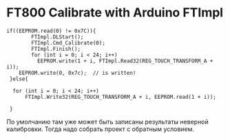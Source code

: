 # FT800 Calibrate with Arduino FTImpl

``` 
if((EEPROM.read(0) != 0x7C)){
        FTImpl.DLStart();
        FTImpl.Cmd_Calibrate(0);
        FTImpl.Finish();
        for (int i = 0; i < 24; i++)
          EEPROM.write(1 + i, FTImpl.Read32(REG_TOUCH_TRANSFORM_A + i));
    EEPROM.write(0, 0x7c);  // is written!	
 }else{
 
  for (int i = 0; i < 24; i++)
      FTImpl.Write32(REG_TOUCH_TRANSFORM_A + i, EEPROM.read(1 + i));
      
 }
```
По умолчанию там уже может быть записаны результаты неверной калибровки. Тогда надо собрать проект с обратным условием.
